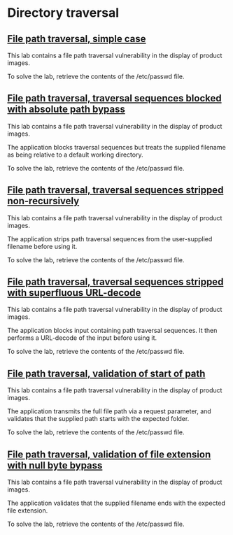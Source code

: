 # Directory traversal

## [File path traversal, simple case](https://portswigger.net/web-security/file-path-traversal/lab-simple)

This lab contains a file path traversal vulnerability in the display of product images.

To solve the lab, retrieve the contents of the /etc/passwd file.

## [File path traversal, traversal sequences blocked with absolute path bypass](https://portswigger.net/web-security/file-path-traversal/lab-absolute-path-bypass)

This lab contains a file path traversal vulnerability in the display of product images.

The application blocks traversal sequences but treats the supplied filename as being relative to a default working directory.

To solve the lab, retrieve the contents of the /etc/passwd file.

## [File path traversal, traversal sequences stripped non-recursively](https://portswigger.net/web-security/file-path-traversal/lab-sequences-stripped-non-recursively)

This lab contains a file path traversal vulnerability in the display of product images.

The application strips path traversal sequences from the user-supplied filename before using it.

To solve the lab, retrieve the contents of the /etc/passwd file.

## [File path traversal, traversal sequences stripped with superfluous URL-decode](https://portswigger.net/web-security/file-path-traversal/lab-superfluous-url-decode)

This lab contains a file path traversal vulnerability in the display of product images.

The application blocks input containing path traversal sequences. It then performs a URL-decode of the input before using it.

To solve the lab, retrieve the contents of the /etc/passwd file.

## [File path traversal, validation of start of path](https://portswigger.net/web-security/file-path-traversal/lab-validate-start-of-path)

This lab contains a file path traversal vulnerability in the display of product images.

The application transmits the full file path via a request parameter, and validates that the supplied path starts with the expected folder.

To solve the lab, retrieve the contents of the /etc/passwd file.

## [File path traversal, validation of file extension with null byte bypass](https://portswigger.net/web-security/file-path-traversal/lab-validate-file-extension-null-byte-bypass)

This lab contains a file path traversal vulnerability in the display of product images.

The application validates that the supplied filename ends with the expected file extension.

To solve the lab, retrieve the contents of the /etc/passwd file.

